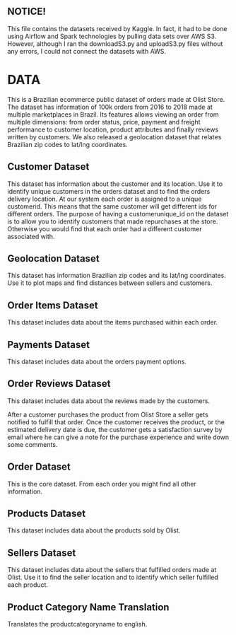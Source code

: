 ## NOTICE!

This file contains the datasets received by Kaggle. In fact, it had to be done using Airflow and Spark technologies by
pulling data sets over AWS S3. However, although I ran the downloadS3.py and uploadS3.py files without any errors, I
could not connect the datasets with AWS.

# DATA

This is a Brazilian ecommerce public dataset of orders made at Olist Store. The dataset has information of 100k orders
from 2016 to 2018 made at multiple marketplaces in Brazil. Its features allows viewing an order from multiple
dimensions: from order status, price, payment and freight performance to customer location, product attributes and
finally reviews written by customers. We also released a geolocation dataset that relates Brazilian zip codes to lat/lng
coordinates.

## Customer Dataset

This dataset has information about the customer and its location. Use it to identify unique customers in the orders
dataset and to find the orders delivery location. At our system each order is assigned to a unique customerid. This
means that the same customer will get different ids for different orders. The purpose of having a customerunique_id on
the dataset is to allow you to identify customers that made repurchases at the store. Otherwise you would find that each
order had a different customer associated with.

## Geolocation Dataset

This dataset has information Brazilian zip codes and its lat/lng coordinates. Use it to plot maps and find distances
between sellers and customers.

## Order Items Dataset

This dataset includes data about the items purchased within each order.

## Payments Dataset

This dataset includes data about the orders payment options.

## Order Reviews Dataset

This dataset includes data about the reviews made by the customers.

After a customer purchases the product from Olist Store a seller gets notified to fulfill that order. Once the customer
receives the product, or the estimated delivery date is due, the customer gets a satisfaction survey by email where he
can give a note for the purchase experience and write down some comments.

## Order Dataset

This is the core dataset. From each order you might find all other information.

## Products Dataset

This dataset includes data about the products sold by Olist.

## Sellers Dataset

This dataset includes data about the sellers that fulfilled orders made at Olist. Use it to find the seller location and
to identify which seller fulfilled each product.

## Product Category Name Translation

Translates the productcategoryname to english.